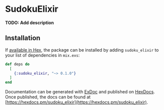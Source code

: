 # SudokuElixir

**TODO: Add description**

## Installation

If [available in Hex](https://hex.pm/docs/publish), the package can be installed
by adding `sudoku_elixir` to your list of dependencies in `mix.exs`:

```elixir
def deps do
  [
    {:sudoku_elixir, "~> 0.1.0"}
  ]
end
```

Documentation can be generated with [ExDoc](https://github.com/elixir-lang/ex_doc)
and published on [HexDocs](https://hexdocs.pm). Once published, the docs can
be found at [https://hexdocs.pm/sudoku_elixir](https://hexdocs.pm/sudoku_elixir).

